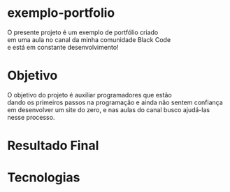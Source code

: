 # exemplo-portfolio

 O presente projeto é um exemplo de portfólio criado <br>
em uma aula no canal da minha comunidade Black Code <br>
e está em constante desenvolvimento!

# Objetivo

 O objetivo do projeto é auxiliar programadores que estão <br>
dando os primeiros passos na programação e ainda não sentem confiança <br>
em desenvolver um site do zero, e nas aulas do canal busco ajudá-las nesse processo.

# Resultado Final

# Tecnologias
